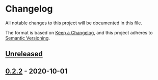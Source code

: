 # Changelog
All notable changes to this project will be documented in this file.

The format is based on [Keep a Changelog](https://keepachangelog.com/en/1.0.0/),
and this project adheres to [Semantic Versioning](https://semver.org/spec/v2.0.0.html).

## [Unreleased]

## [0.2.2] - 2020-10-01

[Unreleased]: https://github.com/bixbyjs/bixby-express/compare/v0.2.2...HEAD
[0.2.2]: https://github.com/bixbyjs/bixby-express/releases/tag/v0.2.2
